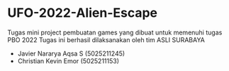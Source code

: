 # UFO-2022-Alien-Escape
Tugas mini project pembuatan games yang dibuat untuk memenuhi tugas PBO 2022
Tugas ini berhasil dilaksanakan oleh tim ASLI SURABAYA
- Javier Nararya Aqsa S (5025211245)
- Christian Kevin Emor (5025211153)

